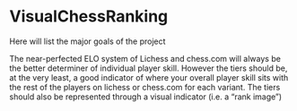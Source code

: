 # VisualChessRanking
Here will list the major goals of the project

The near-perfected ELO system of Lichess and chess.com will always be the better determiner of individual player skill. However the tiers should be, at the very least, a good indicator of where your overall player skill sits with the rest of the players on lichess or chess.com for each variant. The tiers should also be represented through a visual indicator (i.e. a “rank image”)
